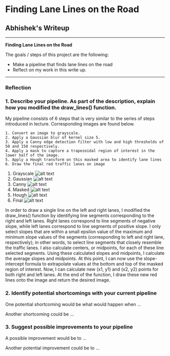# **Finding Lane Lines on the Road** 

## Abhishek's Writeup

---

**Finding Lane Lines on the Road**

The goals / steps of this project are the following:
* Make a pipeline that finds lane lines on the road
* Reflect on my work in this write up. 


[//]: # (Image References)

[image1]: ./test_output_images/gray/Gray-solidWhiteCurve.jpg "Grayscale"
[image2]: ./test_output_images/gaussian/Gaussian-solidWhiteCurve.jpg "Gaussian"
[image3]: ./test_output_images/canny/Canny-solidWhiteCurve.jpg "Canny"
[image4]: ./test_output_images/masked/Masked-solidWhiteCurve.jpg "Masked"
[image5]: ./test_output_images/hough/Hough-solidWhiteCurve.jpg "Hough"
[image6]: ./test_output_images/Lane-solidWhiteCurve.jpg "Final"

---

### Reflection

### 1. Describe your pipeline. As part of the description, explain how you modified the draw_lines() function.

My pipeline consists of 6 steps that is very similar to the series of steps introduced in lecture. Corresponding images are found below. 

    1. Convert an image to grayscale. 
    2. Apply a Gaussian blur of kernel size 5. 
    3. Apply a Canny edge detection filter with low and high thresholds of 50 and 150 respectively. 
    4. Apply a mask to capture a trapezoidal region of interest in the lower half of the image.
    5. Apply a Hough transform on this masked area to identify lane lines
    6. Draw the final red traffic lanes on image

1. Grayscale ![alt text][image1]
2. Gaussian ![alt text][image2]
3. Canny ![alt text][image3]
4. Masked ![alt text][image4]
5. Hough ![alt text][image5]
6. Final ![alt text][image6]

In order to draw a single line on the left and right lanes, I modified the draw_lines() function by identifying line segments corresponding to the right and left lanes. Right lanes correspond to line segments of negative slope, while left lanes correspond to line segments of positive slope. I only select slopes that are within a small epsilon value of the maximum and minimum slope values of the segments (corresponding to left and right lane, respectively); in other words, to select line segments that closely resemble the traffic lanes. I also calculate centers, or midpoints, for each of these line selected segments. Using these calculated slopes and midpoints, I calculate the average slopes and midpoints. At this point, I can now use the slope-intercept formula to extrapolate values at the bottom and top of the masked region of interest. Now, I can calculate new (x1, y1) and (x2, y2) points for both right and left lanes. At the end of the function, I draw these new red lines onto the image and return the desired image. 


### 2. Identify potential shortcomings with your current pipeline

One potential shortcoming would be what would happen when ... 

Another shortcoming could be ...


### 3. Suggest possible improvements to your pipeline

A possible improvement would be to ...

Another potential improvement could be to ...
